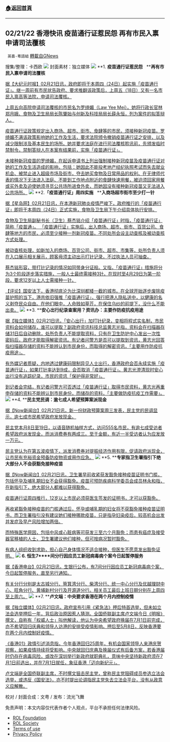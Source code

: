 ###  [:house:返回首頁](https://github.com/ourhimalayas/txt)
---


## 02/21/22 香港快讯 疫苗通行证惹民怨 再有市民入禀申请司法覆核
` 英喜-粵語組` [轉載自GNews](https://gnews.org/zh-hans/2042463/)

搜集/整理：卡西欧
![](https://assets.gnews.org/wp-content/uploads/2022/02/0221fenmian.jpg)
封面素材：独立媒体
![](https://assets.gnews.org/wp-content/uploads/2022/02/2022-02-21-1-1.png)
**1. ****疫苗通行证惹民怨****   ****再有市民入禀申请司法覆核**

[据【大纪元时报】02月21日讯，政府即将于本周四（24日）起实施「疫苗通行证」。继一周前有市民状告政府、要求推翻该政策后，上周五（18日）又有一名市民入禀高等法院，申请司法覆核。](https://hk.epochtimes.com/news/2022-02-21/47587841)

[上周五向高院申请司法覆核的市民名为罗绮媚（Law Yee Mei）。她将行政长官林郑月娥、食物及卫生局局长陈肇始与创新及科技局局长薛永恒，列为案件的拟答辩人。](https://hk.epochtimes.com/news/2022-02-21/47587841)

[疫苗通行证政策规定出入商场、超市、街市、食肆等的市民，须接种新冠疫苗。罗绮媚不满该政策影响她的工作及生活，要求法院颁令撤销疫苗通行证之安排，以及减少限制涉及基本民生的场所。她并要求法庭在进行司法覆核聆讯前，先颁发临时禁制令，禁制答辩人在本案有结果前，实施「疫苗通行证」。](https://hk.epochtimes.com/news/2022-02-21/47587841)

[未接种新冠疫苗的罗绮媚，在起诉申请书上列出强制接种新冠疫苗及疫苗通行证对她的工作及生活造成的影响，包括：她因此不能投考地产经纪执照考试而失去就业机会、被禁止进入超级市场及街市，夺去她买食物及日常用品的权利、在无律师代表的情况下无法进入法庭、不能到工作地点附近的食肆快速用餐，被迫须回家用餐或买外卖及迫使她须寻觅公共场所进食外卖，而她因没有接种新冠疫苗又无法进入公共场所。](https://hk.epochtimes.com/news/2022-02-21/47587841)
![](https://assets.gnews.org/wp-content/uploads/2022/02/2022-02-21-2.png)
**2.****「疫苗通行证」周四实施****   ****入商场超市街市至少打一针**

[据【星岛网】02月21日讯，在本港新冠肺炎疫情严峻下，政府推行的「疫苗通行证」即将于本周四（24日）正式实施，食物及卫生局下午介绍具体执行安排。](https://std.stheadline.com/realtime/article/1810879/即時-港聞-疫苗通行證-周四起實施-入商場超市街市至少打一針)

[食物及卫生局副秘书长（卫生）蔡杰铭介绍「疫苗通行证」时指，「疫苗通行证」简称「疫苗通」。 「疫苗通行证」实施后，出入商场、超市、街市、百货公司、食肆等地方的市民，必须至少接种一剂新冠疫苗。不同处所会设主动查核及被动查核方式处理。](https://std.stheadline.com/realtime/article/1810879/即時-港聞-疫苗通行證-周四起實施-入商場超市街市至少打一針)

[被动查核处理，如新加入的商场、百货公司、街市、超市、市集等，处所负责人须在入口展示相关展示，顾客毋须主动出示打针记录，不过执法人员可抽查。](https://std.stheadline.com/realtime/article/1810879/即時-港聞-疫苗通行證-周四起實施-入商場超市街市至少打一針)

[蔡杰铭形容，带打针记录的情况如同带身分证般。又指，「疫苗通行证」措施将分为3个阶段逐步落实措施，一般人士最终需接种3针。在现时至4月29日为第一阶段，要求12岁以上人士需接种一针。](https://std.stheadline.com/realtime/article/1810879/即時-港聞-疫苗通行證-周四起實施-入商場超市街市至少打一針)

[【评论】国安法下，香港彻底沦为比深圳都矮一截的城市。在全球开始逐步废除疫苗护照的当下，港共依旧强推「疫苗通行证」，强行把港人隐私送中，以健康的名义剥夺民众自由。在他们眼中，人命贱如草芥，在保住乌纱的前提下，没什么不能出卖。](https://std.stheadline.com/realtime/article/1810879/即時-港聞-疫苗通行證-周四起實施-入商場超市街市至少打一針)
![](https://assets.gnews.org/wp-content/uploads/2022/02/2022-02-21-3.png)
**3. ****安心岀行纪录查案用？资讯办：主要作防疫抗疫用途**

[据【独立媒体】02月21日讯，「安心出行」加打针纪录，变相将程式实名制，市民资料会如何储存，谁可以提取？副政府资讯科技总监黄志光指，资料会在扫描器存储31日后自动删除，处所负责人不能提取资料，只有在卫生防护中心发出一次性密码后，政府才能取得解密资讯。有记者问警方是否可以提取到资讯，黄志光回答指扫描器存储的资料不能辨认到市民身份，而取得的解密资讯，「主要用作防疫抗疫用途」。](https://www.inmediahk.net/node/政經/安心岀行紀錄查案用？資訊辦：主要作防疫抗疫用途)

[有外媒记者质疑，内地透过健康码限制异见人士出行，香港政府会否永续实施「疫苗通行证」，如果打针率达到9成，会否取消「疫苗通行证」。黄志光澄清现时安心出行没有追踪纪录，市民的资讯「保护得非常好」。](https://www.inmediahk.net/node/政經/安心岀行紀錄查案用？資訊辦：主要作防疫抗疫用途)

[到记者会完结，有记者问警方可否透过「疫苗通行证」取得市民资料，黄志光再重申存储的资料不能辨认到市民身份，而储存的资料，「主要做防疫抗疫工作需要」。](https://www.inmediahk.net/node/政經/安心岀行紀錄查案用？資訊辦：主要作防疫抗疫用途)
![](https://assets.gnews.org/wp-content/uploads/2022/02/2022-02-21-4.png)
**4. ****民主党民调：逾七成人希望预算案派现金**

[据【Now新闻台】02月21日讯，新一份财政预算案周三发表，民主党的民调显示，逾七成市民希望政府发放现金。](https://news.now.com/home/local/player?newsId=467229)

[民主党本月8日至19日，以语音随机抽样方式，访问555名市民，有逾七成受访者希望政府派发现金，而派消费券有两成三。至于金额，有近一半受访者认为应发放一万元。](https://news.now.com/home/local/player?newsId=467229)

[民主党认为在第五波疫情下，派发消费券对提振经济作用有限，促请政府派现金，让市民有充裕资金预备防疫物资或用作应急。](https://news.now.com/home/local/player?newsId=467229)
![](https://assets.gnews.org/wp-content/uploads/2022/02/2022-02-21-5.png)
**5. ****专家指卫生署指引下绝大部分人不会获豁免接种疫苗**

[据【Now新闻台】02月21日讯，卫生署早前收紧获发豁免接种疫苗证明书门槛，包括怀孕及哺乳期妇女不会获得豁免。疫苗可预防疾病科学委员会成员林永和指，在新指引下，绝大部分人都难以获得豁免。](https://news.now.com/home/local/player?newsId=467267)

[疫苗通行证周四推行，12岁以上市民必须获医生签发的证明书，才可以获豁免。](https://news.now.com/home/local/player?newsId=467267)

[再收紧豁免接种疫苗的门槛通过后，怀孕或哺乳期的妇女将不获豁免接种疫苗证明书，而卫生署指引没有建议她们接种哪款疫苗，只是指孕妇染疫后，较高机会出发并发症及早产风险增加两倍。](https://news.now.com/home/local/player?newsId=467267)

[而特殊医学原因，包括中风或心脏病等可获发三至六个月豁免；而患有癌症及接受器官移植的人士，卫生署建议他们接种，但可按病况暂时豁免。](https://news.now.com/home/local/player?newsId=467267)

[有病人组织收到求助，担心自己身体情况不适合接种，但医生不愿意发出豁免证明。](https://news.now.com/home/local/player?newsId=467267)
![](https://assets.gnews.org/wp-content/uploads/2022/02/2022-02-21-6.png)
**6. ****恒生****7****间分行因应员工新冠病毒病个案今日起暂停服务**

[据【香港电台】02月21日讯，生银行公布，有7间分行因应员工新冠病毒病个案，今日起暂停服务，直至另行通知。](https://news.rthk.hk/rthk/ch/component/k2/1634959-20220221.htm)

[有关分行分别是太古城分行、筲箕湾分行、柴湾分行、统一中心分行及优越理财中心、旺角分行、黄埔新村分行及开源道分行。相关员工最后上班日期分别在上周四至上周六。](https://news.rthk.hk/rthk/ch/component/k2/1634959-20220221.htm)
![](https://assets.gnews.org/wp-content/uploads/2022/02/2022-02-21-7.png)
**7. ****卢文端：中央要求香港在两个月内控制疫情**

[据【独立媒体】02月21日讯，政府宣布引用《紧急法》押后特首选举，但未如立法会选举押后一年，背后政治原因惹人猜测。全国侨联副主席卢文端今日《明报》撰文，自称有「权威人士」叫他解读，他认为中央希望政府换届在7月1日前完成，亦不希望回归庆典和领导人访港的安排受疫情影响。押后至5月8日，反映香港要在两个月内控制好疫情。](https://www.inmediahk.net/node/政經/盧文端：中央要求香港在兩個月內控制疫情)

[《香港01》政情引述消息指，今年香港回归25周年，有机会国家领导人来港庆贺视察，如果疫情持续将受影响。中央就回归庆典及换届仪式有后备方案，若香港届时仍存在病毒风险，或改在深圳举行新政府就职典礼，意味中央坚持新政府须在7月1日前选出，并在7月1日就任，象征香港「迈向新纪元」。](https://www.inmediahk.net/node/政經/盧文端：中央要求香港在兩個月內控制疫情)

[卢文端是全国侨联副主席，不时撰文狙击民主党，曾称民主党阻碍成员参选立法会选举，或违反《国安法》，亦不时提出论调指民主党失去立法会平台，没有从政意义应解散。](https://www.inmediahk.net/node/政經/盧文端：中央要求香港在兩個月內控制疫情)

校对 / 封面合成：文粤 / 发布：流光飞舞

 

免责声明：本文内容仅代表作者个人观点，平台不承担任何法律风险。

- [ROL Foundation](https://rolfoundation.org/)
- [ROL Society](https://rolsociety.org/)
- [Terms of use](https://gnews.org/terms-of-use-3/)
- [Privacy Policy](https://gnews.org/privacy-policy/)
